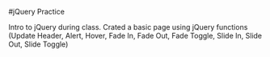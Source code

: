 #jQuery Practice

Intro to jQuery during class. Crated a basic page using jQuery functions (Update Header, Alert, Hover, Fade In, Fade Out, Fade Toggle, Slide In, Slide Out, Slide Toggle)
